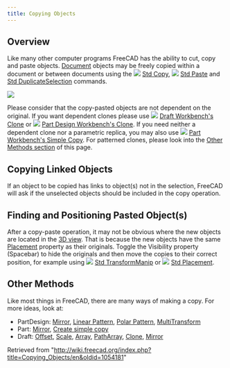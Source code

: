 ```yaml
---
title: Copying Objects
---
```


## Overview

Like many other computer programs FreeCAD has the ability to cut, copy and paste objects. [Document](/Document_structure "Document structure") objects may be freely copied within a document or between documents using the ![](/images/Std_Copy.svg) [Std Copy](/Std_Copy "Std Copy"), ![](/images/Std_Paste.svg) [Std Paste](/Std_Paste "Std Paste") and [Std DuplicateSelection](/Std_DuplicateSelection "Std DuplicateSelection") commands.

![](/images/Copy_past_duplicate.png)

Please consider that the copy-pasted objects are not dependent on the original. If you want dependent clones please use ![](/images/Draft_Clone.svg) [Draft Workbench's Clone](/Draft_Clone "Draft Clone") or ![](/images/PartDesign_Clone.svg) [Part Design Workbench's Clone](/PartDesign_Clone "PartDesign Clone"). If you need neither a dependent clone nor a parametric replica, you may also use ![](/images/Part_SimpleCopy.svg) [Part Workbench's Simple Copy](/Part_SimpleCopy "Part SimpleCopy"). For patterned clones, please look into the [Other Methods section](/Copying_Objects#Other_Methods "Copying Objects") of this page.

## Copying Linked Objects

If an object to be copied has links to object(s) not in the selection, FreeCAD will ask if the unselected objects should be included in the copy operation.

## Finding and Positioning Pasted Object(s)

After a copy-paste operation, it may not be obvious where the new objects are located in the [3D view](/3D_view "3D view"). That is because the new objects have the same [Placement](/Placement "Placement") property as their originals. Toggle the Visibility property (Spacebar) to hide the originals and then move the copies to their correct position, for example using ![](/images/Std_TransformManip.svg) [Std TransformManip](/Std_TransformManip "Std TransformManip") or ![](/images/Std_Placement.svg) [Std Placement](/Std_Placement "Std Placement").

## Other Methods

Like most things in FreeCAD, there are many ways of making a copy. For more ideas, look at:

- PartDesign: [Mirror](/PartDesign_Mirrored "PartDesign Mirrored"), [Linear Pattern](/PartDesign_LinearPattern "PartDesign LinearPattern"), [Polar Pattern](/PartDesign_PolarPattern "PartDesign PolarPattern"), [MultiTransform](/PartDesign_MultiTransform "PartDesign MultiTransform")
- Part: [Mirror](/Part_Mirror "Part Mirror"), [Create simple copy](/Part_SimpleCopy "Part SimpleCopy")
- Draft: [Offset](/Draft_Offset "Draft Offset"), [Scale](/Draft_Scale "Draft Scale"), [Array](/Draft_OrthoArray "Draft OrthoArray"), [PathArray](/Draft_PathArray "Draft PathArray"), [Clone](/Draft_Clone "Draft Clone"), [Mirror](/Draft_Mirror "Draft Mirror")

Retrieved from "<http://wiki.freecad.org/index.php?title=Copying_Objects/en&oldid=1054181>"
